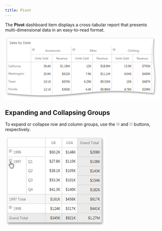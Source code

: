 ```yaml
---
title: Pivot
---
```

The **Pivot** dashboard item displays a cross-tabular report that presents multi-dimensional data in an easy-to-read format.

![PivotDemo_Web](../../../images/Img22510.png)

## Expanding and Collapsing Groups
To expand or collapse row and column groups, use the ![Pivot_Expand_Web](../../../images/Img22512.png) and ![Pivot_Collapse_Web](../../../images/Img22513.png) buttons, respectively.

![Pivot_ExpandCollapse_Web](../../../images/Img22511.png)